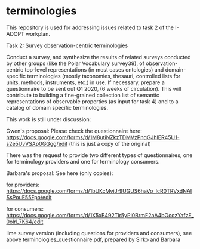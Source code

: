 # terminologies
This repository is used for addressing issues related to task 2 of the I-ADOPT workplan.

Task 2: Survey observation-centric terminologies

Conduct a survey, and synthesize the results of related surveys conducted by other groups (like
the Polar Vocabulary survey39), of observation-centric top-level representations (in most cases
ontologies) and domain-specific terminologies (mostly taxonomies, thesauri, controlled lists for
units, methods, instruments, etc.) in use. If necessary, prepare a questionnaire to be sent out Q1
2020, (6 weeks of circulation).
This will contribute to building a fine-grained collection list of semantic representations of
observable properties (as input for task 4) and to a catalog of domain specific terminologies.

This work is still under discussion:

Gwen's proposal:
Please check the questionnaire here: https://docs.google.com/forms/d/1M8utiNZkzTDMVzPnqGJhlER45U1-s2e5UvVSAp0GGgg/edit (this is just a copy of the original)

There was the request to provide two different types of questionnaires, one for terminology providers and one for terminology consumers. 

Barbara's proposal:
See here (only copies):

for providers: https://docs.google.com/forms/d/1bUKcMviJr9UGUS6haVo_IcR0TRVxdNAISsPouE55Fpo/edit

for consumers: https://docs.google.com/forms/d/1X5xE492Tir5yPi0BrmF2aA4bOcozYafzE_0olrL7K64/edit

lime survey version (including questions for providers and consumers), see above terminologies_questionnaire.pdf, prepared by Sirko and Barbara

